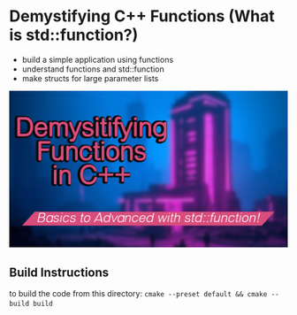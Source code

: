 # Demystifying C++ Functions (What is std::function?)
- build a simple application using functions
- understand functions and std::function
- make structs for large parameter lists

[![Video](./../res/english/video5/thumbnail.png)](https://youtu.be/2m-96nNUjMw?list=PLTjUlazALHSBQp4jdqHTCduTSSMU-cz5P)

## Build Instructions
to build the code from this directory:
`cmake --preset default && cmake --build build`